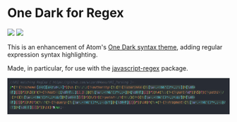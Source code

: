 # One Dark for Regex
[![](https://img.shields.io/apm/v/one-dark-regex-syntax)](https://atom.io/themes/one-dark-regex-syntax) [![](https://img.shields.io/apm/dm/one-dark-regex-syntax)](https://atom.io/themes/one-dark-regex-syntax)

This is an enhancement of Atom's [One Dark syntax theme](https://github.com/atom/atom/tree/master/packages/one-dark-syntax), adding regular expression syntax highlighting.

Made, in particular, for use with the [javascript-regex](https://atom.io/packages/javascript-regex) package.

![](./examples/with%20group%20shadow.PNG)

